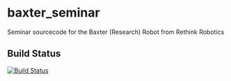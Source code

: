 baxter_seminar
==============

Seminar sourcecode for the Baxter (Research) Robot from Rethink Robotics


## Build Status

[![Build Status](https://travis-ci.org/tork-a/baxter_seminar.svg?branch=master)](https://travis-ci.org/tork-a/baxter_seminar)

